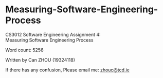# Measuring-Software-Engineering-Process
CS3012 Software Engineering Assignment 4:   
Measuring Software Engineering Process  

Word count: 5256  

Written by
Can ZHOU (19324118)

If there has any confusion, Please email me: zhouc@tcd.ie
